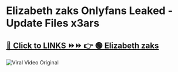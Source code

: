 
 # Elizabeth zaks Onlyfans Leaked - Update Files x3ars

## <h2><a href="https://clipsfans.com/Elizabeth_zaks&ref=git">🔗 Click to LINKS ⏩⏩ 👉 🟢 Elizabeth zaks </a></h2>

<a href="https://clipsfans.com/Elizabeth_zaks&ref=git" rel="nofollow" data-target="animated-image.originalLink"><img src="https://i.ibb.co.com/xMMVF88/686577567.gif" alt="Viral Video Original" style="max-width: 100%; display: inline-block;" data-target="animated-image.originalImage"></a>

